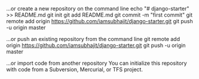 …or create a new repository on the command line
echo "# django-starter" >> README.md
git init
git add README.md
git commit -m "first commit"
git remote add origin https://github.com/iamsubhajit/django-starter.git
git push -u origin master

…or push an existing repository from the command line
git remote add origin https://github.com/iamsubhajit/django-starter.git
git push -u origin master

…or import code from another repository
You can initialize this repository with code from a Subversion, Mercurial, or TFS project.

